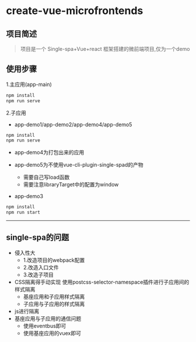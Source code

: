 # create-vue-microfrontends

## 项目简述

> 项目是一个 Single-spa+Vue+react 框架搭建的微前端项目,仅为一个demo

## 使用步骤

1.主应用(app-main)

```js
npm install
npm run serve
```

2.子应用
- app-demo1/app-demo2/app-demo4/app-demo5
```js
npm install
npm run serve
```

- app-demo4为打包出来的应用
- app-demo5为不使用vue-cli-plugin-single-spad的产物
  - 需要自己写load函数
  - 需要注意libraryTarget中的配置为window

- app-demo3
```js
npm install
npm run start
```
--- 

## single-spa的问题
- 侵入性大
  - 1.改造项目的webpack配置
  - 2.改造入口文件
  - 3.改造子项目
- CSS隔离得手动实现 使用postcss-selector-namespace插件进行子应用间的样式隔离
  - 基座应用和子应用样式隔离 
  - 子应用与子应用的样式隔离
- js进行隔离 
- 基座应用与子应用的通信问题
  - 使用eventbus即可
  - 使用基座应用的vuex即可
<!-- https://bbs.huaweicloud.com/blogs/378395 -->